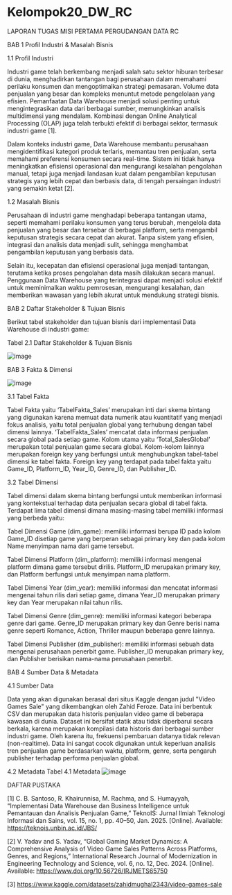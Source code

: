 # Kelompok20_DW_RC
LAPORAN TUGAS MISI PERTAMA
PERGUDANGAN DATA RC

BAB 1 
Profil Industri & Masalah Bisnis

1.1 Profil Industri 

Industri game telah berkembang menjadi salah satu sektor hiburan terbesar di dunia, menghadirkan tantangan bagi perusahaan dalam memahami perilaku konsumen dan mengoptimalkan strategi pemasaran. Volume data penjualan yang besar dan kompleks menuntut metode pengelolaan yang efisien. Pemanfaatan Data Warehouse menjadi solusi penting untuk mengintegrasikan data dari berbagai sumber, memungkinkan analisis multidimensi yang mendalam. Kombinasi dengan Online Analytical Processing (OLAP) juga telah terbukti efektif di berbagai sektor, termasuk industri game [1].

Dalam konteks industri game, Data Warehouse membantu perusahaan mengidentifikasi kategori produk terlaris, memantau tren penjualan, serta memahami preferensi konsumen secara real-time. Sistem ini tidak hanya meningkatkan efisiensi operasional dan mengurangi kesalahan pengolahan manual, tetapi juga menjadi landasan kuat dalam pengambilan keputusan strategis yang lebih cepat dan berbasis data, di tengah persaingan industri yang semakin ketat [2].

1.2 Masalah Bisnis

Perusahaan di industri game menghadapi beberapa tantangan utama, seperti memahami perilaku konsumen yang terus berubah, mengelola data penjualan yang besar dan tersebar di berbagai platform, serta mengambil keputusan strategis secara cepat dan akurat. Tanpa sistem yang efisien, integrasi dan analisis data menjadi sulit, sehingga menghambat pengambilan keputusan yang berbasis data.

Selain itu, kecepatan dan efisiensi operasional juga menjadi tantangan, terutama ketika proses pengolahan data masih dilakukan secara manual. Penggunaan Data Warehouse yang terintegrasi dapat menjadi solusi efektif untuk meminimalkan waktu pemrosesan, mengurangi kesalahan, dan memberikan wawasan yang lebih akurat untuk mendukung strategi bisnis.

BAB 2 
Daftar Stakeholder & Tujuan Bisnis

Berikut tabel stakeholder dan tujuan bisnis dari implementasi Data Warehouse di industri game:

Tabel 2.1 Daftar Stakeholder & Tujuan Bisnis

![image](https://github.com/user-attachments/assets/6765194a-d738-441a-bbab-de9f7cb8b573)

BAB 3 
Fakta & Dimensi

![image](https://github.com/user-attachments/assets/ac36787d-5a84-47b4-8f6f-9fe918879a8a)

3.1 Tabel Fakta

Tabel Fakta yaitu ‘TabelFakta_Sales’ merupakan inti dari skema bintang yang digunakan karena memuat data numerik atau kuantitatif yang menjadi fokus analisis, yaitu total penjualan global yang terhubung dengan tabel dimensi lainnya. ‘TabelFakta_Sales’ mencatat data informasi penjualan secara global pada setiap game. Kolom utama yaitu ‘Total_SalesGlobal’ merupakan total penjualan game secara global. Kolom-kolom lainnya merupakan foreign key yang berfungsi untuk menghubungkan tabel-tabel dimensi ke tabel fakta. Foreign key yang terdapat pada tabel fakta yaitu Game_ID, Platform_ID, Year_ID, Genre_ID, dan Publisher_ID.

3.2 Tabel Dimensi

Tabel dimensi dalam skema bintang berfungsi untuk memberikan informasi yang kontekstual terhadap data penjualan secara global di tabel fakta. Terdapat lima tabel dimensi dimana masing-masing tabel memiliki informasi yang berbeda yaitu:  

Tabel Dimensi Game (dim_game): memiliki informasi berupa ID pada kolom Game_ID disetiap game yang berperan sebagai primary key dan pada kolom Name menyimpan nama dari game tersebut.

Tabel Dimensi Platform (dim_platform): memiliki informasi mengenai platform dimana game tersebut dirilis. Platform_ID merupakan primary key, dan Platform berfungsi untuk menyimpan nama platform.

Tabel Dimensi Year (dim_year): memiliki informasi dan mencatat informasi mengenai tahun rilis dari setiap game, dimana Year_ID merupakan primary key dan Year merupakan nilai tahun rilis.

Tabel Dimensi Genre (dim_genre): memiliki informasi kategori beberapa genre dari game. Genre_ID merupakan primary key dan Genre berisi nama genre seperti Romance, Action, Thriller maupun beberapa genre lainnya.

Tabel Dimensi Publisher (dim_publisher): memiliki informasi sebuah data mengenai perusahaan penerbit game. Publisher_ID merupakan primary key, dan Publisher berisikan nama-nama perusahaan penerbit.

BAB 4 
Sumber Data & Metadata

4.1 Sumber Data

Data yang akan digunakan berasal dari situs Kaggle dengan judul "Video Games Sale" yang dikembangkan oleh Zahid Feroze. Data ini berbentuk CSV dan merupakan data historis penjualan video game di beberapa kawasan di dunia. Dataset ini bersifat statik atau tidak diperbarui secara berkala, karena merupakan kompilasi data historis dari berbagai sumber industri game. Oleh karena itu, frekuensi pembaruan datanya tidak relevan (non-realtime). Data ini sangat cocok digunakan untuk keperluan analisis tren penjualan game berdasarkan waktu, platform, genre, serta pengaruh publisher terhadap performa penjualan global.

4.2 Metadata
Tabel 4.1 Metadata
![image](https://github.com/user-attachments/assets/025144d0-af89-4663-baa4-876d4f39fd69)

DAFTAR PUSTAKA

[1] C. B. Santoso, R. Khairunnisa, M. Rachma, and S. Humayyah, “Implementasi Data Warehouse dan Business Intelligence untuk Pemantauan dan Analisis Penjualan Game,” TeknoIS: Jurnal Ilmiah Teknologi Informasi dan Sains, vol. 15, no. 1, pp. 40–50, Jan. 2025. [Online]. Available: https://teknois.unbin.ac.id/JBS/

[2] V. Yadav and S. Yadav, “Global Gaming Market Dynamics: A Comprehensive Analysis of Video Game Sales Patterns Across Platforms, Genres, and Regions,” International Research Journal of Modernization in Engineering Technology and Science, vol. 6, no. 12, Dec. 2024. [Online]. Available: https://www.doi.org/10.56726/IRJMETS65750

[3] https://www.kaggle.com/datasets/zahidmughal2343/video-games-sale
